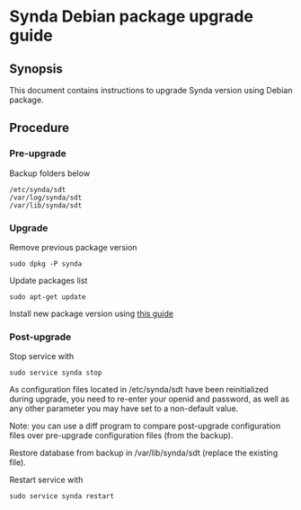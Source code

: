 # Synda Debian package upgrade guide

## Synopsis

This document contains instructions to upgrade Synda version using Debian package.

## Procedure

### Pre-upgrade

Backup folders below

    /etc/synda/sdt
    /var/log/synda/sdt
    /var/lib/synda/sdt

### Upgrade

Remove previous package version

    sudo dpkg -P synda

Update packages list

    sudo apt-get update

Install new package version using [this guide](deb_install.md)

### Post-upgrade

Stop service with

```
sudo service synda stop
```

As configuration files located in /etc/synda/sdt have been reinitialized
during upgrade, you need to re-enter your openid and password, as well as any
other parameter you may have set to a non-default value.

Note: you can use a diff program to compare post-upgrade configuration files
over pre-upgrade configuration files (from the backup).

Restore database from backup in /var/lib/synda/sdt (replace the existing file).

Restart service with

```
sudo service synda restart
```
